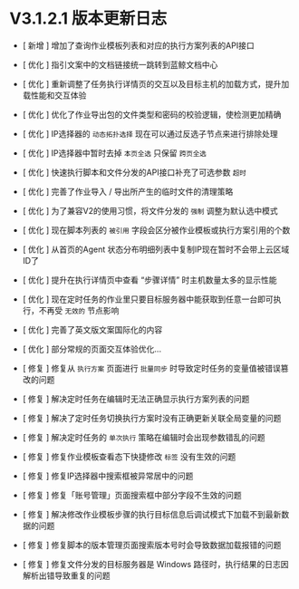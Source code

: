 # V3.1.2.1 版本更新日志



- [ 新增 ] 增加了查询作业模板列表和对应的执行方案列表的API接口



- [ 优化 ] 指引文案中的文档链接统一跳转到蓝鲸文档中心
- [ 优化 ] 重新调整了任务执行详情页的交互以及目标主机的加载方式，提升加载性能和交互体验
- [ 优化 ] 优化了作业导出包的文件类型和密码的校验逻辑，使检测更加精确
- [ 优化 ] IP选择器的 `动态拓扑选择` 现在可以通过反选子节点来进行排除处理
- [ 优化 ] IP选择器中暂时去掉 `本页全选` 只保留 `跨页全选`
- [ 优化 ] 快速执行脚本和文件分发的API接口补充了可选参数 `超时`
- [ 优化 ] 完善了作业导入 / 导出所产生的临时文件的清理策略
- [ 优化 ] 为了兼容V2的使用习惯，将文件分发的 `强制` 调整为默认选中模式
- [ 优化 ] 现在脚本列表的 `被引用` 字段会区分被作业模板或执行方案引用的个数
- [ 优化 ] 从首页的Agent 状态分布明细列表中复制IP现在暂时不会带上云区域ID了
- [ 优化 ] 提升在执行详情页中查看 “步骤详情” 时主机数量太多的显示性能
- [ 优化 ] 现在定时任务的作业里只要目标服务器中能获取到任意一台即可执行，不再受 `无效的` 节点影响
- [ 优化 ] 完善了英文版文案国际化的内容
- [ 优化 ] 部分常规的页面交互体验优化...



- [ 修复 ] 修复从 `执行方案` 页面进行 `批量同步` 时导致定时任务的变量值被错误篡改的问题
- [ 修复 ] 解决定时任务在编辑时无法正确显示执行方案列表的问题
- [ 修复 ] 解决了定时任务切换执行方案时没有正确更新关联全局变量的问题
- [ 修复 ] 解决定时任务的 `单次执行` 策略在编辑时会出现参数错乱的问题
- [ 修复 ] 修复作业模板查看态下快捷修改 `标签`  没有生效的问题
- [ 修复 ] 修复IP选择器中搜索框被异常居中的问题
- [ 修复 ] 修复「账号管理」页面搜索框中部分字段不生效的问题
- [ 修复 ] 解决修改作业模板步骤的执行目标信息后调试模式下加载不到最新数据的问题
- [ 修复 ] 修复脚本的版本管理页面搜索版本号时会导致数据加载报错的问题
- [ 修复 ] 修复文件分发的目标服务器是 Windows 路径时，执行结果的日志因解析出错导致重复的问题

